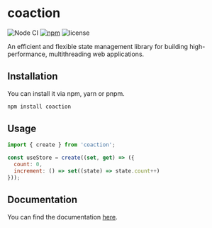 # coaction

![Node CI](https://github.com/unadlib/coaction/workflows/Node%20CI/badge.svg)
[![npm](https://img.shields.io/npm/v/coaction.svg)](https://www.npmjs.com/package/coaction)
![license](https://img.shields.io/npm/l/coaction)

An efficient and flexible state management library for building high-performance, multithreading web applications.

## Installation

You can install it via npm, yarn or pnpm.

```sh
npm install coaction
```

## Usage

```jsx
import { create } from 'coaction';

const useStore = create((set, get) => ({
  count: 0,
  increment: () => set((state) => state.count++)
}));
```

## Documentation

You can find the documentation [here](https://github.com/unadlib/coaction).
